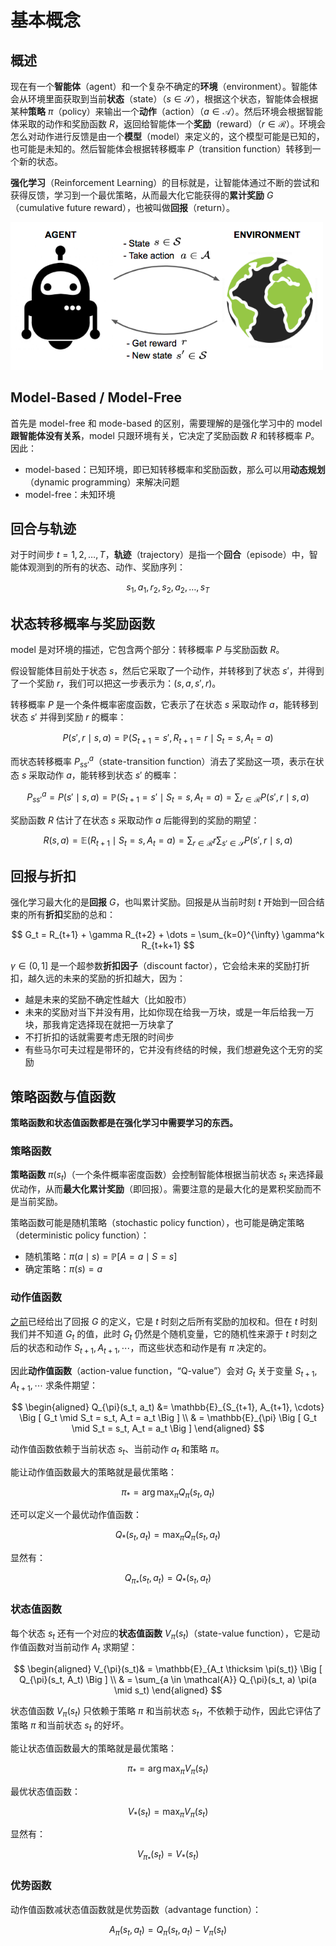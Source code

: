 # 基本概念

## 概述

现在有一个**智能体**（agent）和一个复杂不确定的**环境**（environment）。智能体会从环境里面获取到当前**状态**（state）（$s \in \mathcal{S}$），根据这个状态，智能体会根据某种**策略** $\pi$（policy）来输出一个**动作**（action）（$a \in \mathcal{A}$）。然后环境会根据智能体采取的动作和奖励函数 $R$，返回给智能体一个**奖励**（reward）（$r \in \mathcal{R}$）。环境会怎么对动作进行反馈是由一个**模型**（model）来定义的，这个模型可能是已知的，也可能是未知的。然后智能体会根据转移概率 $P$（transition function）转移到一个新的状态。

**强化学习**（Reinforcement Learning）的目标就是，让智能体通过不断的尝试和获得反馈，学习到一个最优策略，从而最大化它能获得的**累计奖励** $G$（cumulative future reward），也被叫做**回报**（return）。

<img src="./img/rl_illustration.png" width="500px" alt="rl illustration" />


## Model-Based / Model-Free

首先是 model-free 和 mode-based 的区别，需要理解的是强化学习中的 model **跟智能体没有关系**，model 只跟环境有关，它决定了奖励函数 $R$ 和转移概率 $P$。因此：

- model-based：已知环境，即已知转移概率和奖励函数，那么可以用**动态规划**（dynamic programming）来解决问题
- model-free：未知环境


## 回合与轨迹

对于时间步 $t = 1, 2, \dots, T$，**轨迹**（trajectory）是指一个**回合**（episode）中，智能体观测到的所有的状态、动作、奖励序列：

$$
s_1, a_1, r_2, s_2, a_2, \dots, s_T
$$


## 状态转移概率与奖励函数

model 是对环境的描述，它包含两个部分：转移概率 $P$ 与奖励函数 $R$。

假设智能体目前处于状态 $s$，然后它采取了一个动作，并转移到了状态 $s'$，并得到了一个奖励 $r$，我们可以把这一步表示为：$(s, a, s', r)$。

转移概率 $P$ 是一个条件概率密度函数，它表示了在状态 $s$ 采取动作 $a$，能转移到状态 $s'$ 并得到奖励 $r$ 的概率：

$$
P(s', r \mid s, a) = \mathbb{P}(S_{t+1} = s', R_{t+1} = r \mid S_t = s, A_t = a)
$$

而状态转移概率 $P_{ss'}^a$（state-transition function）消去了奖励这一项，表示在状态 $s$ 采取动作 $a$，能转移到状态 $s'$ 的概率：

$$
P_{ss'}^a = P(s' \mid s, a) = \mathbb{P}(S_{t+1} = s' \mid S_t = s, A_t = a) = \sum_{r \in \mathcal{R}} P(s', r \mid s, a)
$$

奖励函数 $R$ 估计了在状态 $s$ 采取动作 $a$ 后能得到的奖励的期望：

$$
R(s, a) = \mathbb{E}(R_{t+1} \mid S_t = s, A_t = a) = \sum_{r \in \mathcal{R}} r \sum_{s' \in \mathcal{S}} P(s', r \mid s, a)
$$


## 回报与折扣

强化学习最大化的是**回报** $G$，也叫累计奖励。回报是从当前时刻 $t$ 开始到一回合结束的所有**折扣**奖励的总和：

$$
G_t = R_{t+1} + \gamma R_{t+2} + \dots = \sum_{k=0}^{\infty} \gamma^k R_{t+k+1}
$$

$\gamma \in (0, 1]$ 是一个超参数**折扣因子**（discount factor），它会给未来的奖励打折扣，越久远的未来的奖励的折扣越大，因为：

- 越是未来的奖励不确定性越大（比如股市）
- 未来的奖励对当下并没有用，比如你现在给我一万块，或是一年后给我一万块，那我肯定选择现在就把一万块拿了
- 不打折扣的话就需要考虑无限的时间步
- 有些马尔可夫过程是带环的，它并没有终结的时候，我们想避免这个无穷的奖励


## 策略函数与值函数

**策略函数和状态值函数都是在强化学习中需要学习的东西。**

### 策略函数

**策略函数** $\pi(s_t)$（一个条件概率密度函数）会控制智能体根据当前状态 $s_t$ 来选择最优动作，从而**最大化累计奖励**（即回报）。需要注意的是最大化的是累积奖励而不是当前奖励。

策略函数可能是随机策略（stochastic policy function），也可能是确定策略（deterministic policy function）：

- 随机策略：$\pi(a \mid s) = \mathbb{P}[A = a \mid S = s]$
- 确定策略：$\pi(s) = a$

### 动作值函数

[之前](#回报与折扣)已经给出了回报 $G$ 的定义，它是 $t$ 时刻之后所有奖励的加权和。但在 $t$ 时刻我们并不知道 $G_t$ 的值，此时 $G_t$ 仍然是个随机变量，它的随机性来源于 $t$ 时刻之后的状态和动作 $S_{t+1}, A_{t+1}, \cdots$，而这些状态和动作是有 $\pi$ 决定的。

因此**动作值函数**（action-value function，“Q-value”）会对 $G_t$ 关于变量 $S_{t+1}, A_{t+1}, \cdots$ 求条件期望：

$$
\begin{aligned}
  Q_{\pi}(s_t, a_t) &= \mathbb{E}_{S_{t+1}, A_{t+1}, \cdots} \Big [ G_t \mid S_t = s_t, A_t = a_t \Big ] \\
    & = \mathbb{E}_{\pi} \Big [ G_t \mid S_t = s_t, A_t = a_t \Big ]
\end{aligned}
$$

动作值函数依赖于当前状态 $s_t$、当前动作 $a_t$ 和策略 $\pi$。

能让动作值函数最大的策略就是最优策略：

$$
\pi_* = \arg \max_{\pi} Q_{\pi}(s_t, a_t)
$$

还可以定义一个最优动作值函数：

$$
Q_*(s_t, a_t) = \max_{\pi} Q_{\pi}(s_t, a_t)
$$

显然有：

$$
Q_{\pi_*}(s_t, a_t) = Q_*(s_t, a_t)
$$

### 状态值函数

每个状态 $s_t$ 还有一个对应的**状态值函数** $V_{\pi}(s_t)$（state-value function），它是动作值函数对当前动作 $A_t$ 求期望：

$$
\begin{aligned}
  V_{\pi}(s_t)& = \mathbb{E}_{A_t \thicksim \pi(s_t)} \Big [ Q_{\pi}(s_t, A_t) \Big ] \\
    & = \sum_{a \in \mathcal{A}} Q_{\pi}(s_t, a) \pi(a \mid s_t)
\end{aligned}
$$

状态值函数 $V_{\pi}(s_t)$ 只依赖于策略 $\pi$ 和当前状态 $s_t$，不依赖于动作，因此它评估了策略 $\pi$ 和当前状态 $s_t$ 的好坏。

能让状态值函数最大的策略就是最优策略：

$$
\pi_* = \arg \max_{\pi} V_{\pi}(s_t)
$$

最优状态值函数：

$$
V_*(s_t) = \max_{\pi} V_{\pi}(s_t)
$$

显然有：

$$
V_{\pi_*}(s_t) = V_*(s_t)
$$

### 优势函数

动作值函数减状态值函数就是优势函数（advantage function）：

$$
A_{\pi}(s_t, a_t) = Q_{\pi}(s_t, a_t) - V_{\pi}(s_t)
$$
